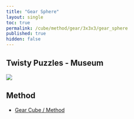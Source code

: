 ```yaml
---
title: "Gear Sphere"
layout: single
toc: true
permalink: /cube/method/gear/3x3x3/gear_sphere
published: true
hidden: false
---
```


<head>
  <base target="_blank">
</head>



## Twisty Puzzles - Museum

<a href="https://twistypuzzles.com/app/museum/museum_showitem.php?pkey=8364">
  <img src="https://twistypuzzles.com/museum/large/08364-01.jpg">
</a>



## Method

- [Gear Cube / Method](/cube/method/gear/3x3x3/gear_cube/method)

